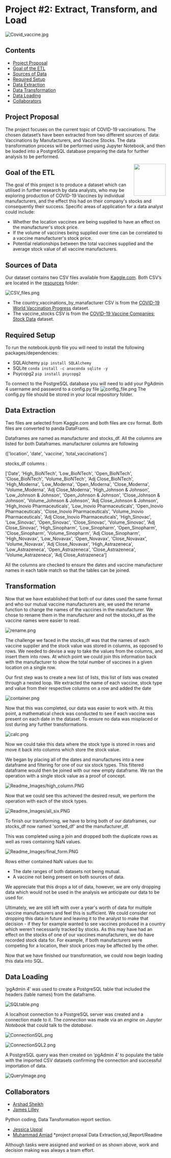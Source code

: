 ﻿# Project #2: Extract, Transform, and Load
![Covid_vaccine.jpg](Readme_Images/Covid_vaccine.jpg)

## Contents

* [Project Proposal](#Project-header)
* [Goal of the ETL](#Goal-header)
* [Sources of Data](#Sources-header)
* [Required Setup](#Required-header) 
* [Data Extraction](#Extraction-header)
* [Data Transformation](#Transform-header)
* [Data Loading](#Load-header)
* [Collaborators](#Collaborators-header)



## <a id="Project-header"></a>Project Proposal
The project focuses on the current topic of COVID-19 vaccinations. The chosen dataset’s have been extracted from two different sources of data: Vaccinations by Manufacturers, and Vaccine Stocks. The data transformation process will be performed using Jupyter Notebook, and then be loaded into a PostgreSQL database preparing the data for further analysis to be performed.

[<img src="https://wiki.postgresql.org/images/a/a4/PostgreSQL_logo.3colors.svg" align="right"  width="100">](https://www.postgresql.org/)

## <a id="Goal-header"></a>Goal of the ETL

The goal of this project is to produce a dataset which can utilised in further research by data analysts, who may be exploring production of COVID-19 Vaccines by individual manufacturers, and the effect this had on their company's stocks and consequently their success. Specific areas of application for a data analyst could include: 
* Whether the location vaccines are being supplied to have an effect on the manufacturer's stock price. 
* If the volume of vaccines being supplied over time can be correlated to a vaccine manufacturer's stock price. 
* Potential relationships between the total vaccines supplied and the average stock value of all vaccine manufacturers. 


## <a id="Sources-header"></a>Sources of Data

Our dataset contains two CSV files available from [Kaggle.com](https://www.kaggle.com). Both CSV’s are located in the [resources](resources/) folder:

![CSV_files.png](Readme_Images/CSV_files.png)
* The country_vaccinations_by_manafacturer CSV is from the [COVID-19 World Vaccination Progress](https://www.kaggle.com/gpreda/covid-world-vaccination-progress) dataset.
* The vaccine_stocks CSV is from the [COVID-19 Vaccine Companies: Stock Data](https://www.kaggle.com/akpmpr/covid-vaccine-companies-stock-data-from-2019) dataset.



## <a id="Required-header"></a>Required Setup

To run the notebook.ipynb file you will need to install the following packages/dependencies:
* SQLAlchemy `pip install SQLAlchemy`
* SQLite `conda install -c anaconda sqlite -y`
* Psycopg2 `pip install psycopg2`

To connect to the PostgreSQL database you will need to add your PgAdmin 4 username and password to a config.py file
![config_file.png](Readme_Images/config_file.png)
The config.py file should be stored in your local repository folder.


## <a id="Extraction-header"></a>Data Extraction

Two files are selected from Kaggle.com and both files are csv format.
Both files are converted to panda DataFrams.

Dataframes are named as manufacturer and stocks_df.
All the columns are listed for both Dataframes.
manufacturer columns are following

(['location', 'date', 'vaccine', 'total_vaccinations']


stocks_df columns : 

['Date', 'High_BioNTech', 'Low_BioNTech', 'Open_BioNTech',
       'Close_BioNTech', 'Volume_BioNTech', 'Adj Close_BioNTech',
       'High_Moderna', 'Low_Moderna', 'Open_Moderna', 'Close_Moderna',
       'Volume_Moderna', 'Adj Close_Moderna', 'High_Johnson & Johnson',
       'Low_Johnson & Johnson', 'Open_Johnson & Johnson',
       'Close_Johnson & Johnson', 'Volume_Johnson & Johnson',
       'Adj Close_Johnson & Johnson', 'High_Inovio Pharmaceuticals',
       'Low_Inovio Pharmaceuticals', 'Open_Inovio Pharmaceuticals',
       'Close_Inovio Pharmaceuticals', 'Volume_Inovio Pharmaceuticals',
       'Adj Close_Inovio Pharmaceuticals', 'High_Sinovac', 'Low_Sinovac',
       'Open_Sinovac', 'Close_Sinovac', 'Volume_Sinovac', 'Adj Close_Sinovac',
       'High_Sinopharm', 'Low_Sinopharm', 'Open_Sinopharm', 'Close_Sinopharm',
       'Volume_Sinopharm', 'Adj Close_Sinopharm', 'High_Novavax',
       'Low_Novavax', 'Open_Novavax', 'Close_Novavax', 'Volume_Novavax',
       'Adj Close_Novavax', 'High_Astrazeneca', 'Low_Astrazeneca',
       'Open_Astrazeneca', 'Close_Astrazeneca', 'Volume_Astrazeneca',
       'Adj Close_Astrazeneca']
      
All the columns are checked to
ensure the dates and vaccine manufacturer names in each table match so that the tables can be joined.


## <a id="Transform-header"></a>Transformation


Now that we have established that both of our dates used the same format and who our mutual vaccine manufacturers are, we used the rename function to change the names of the vaccines in the manufacturer. 
We chose to rename them in the manufacturer and not the stocks_df as the vaccine names were easier to read. 

![rename.png](Readme_Images/rename.PNG)

The challenge we faced in the stocks_df was that the names of each vaccine supplier and the stock value was stored in columns, as opposed to rows. 
We needed to devise a way to take the values from the columns, and insert them into rows. 
At which point we could join this information back with the manufacturer to show the total number of vaccines in a given location on a single row.


Our first step was to create a new list of lists, this list of lists was created through a nested loop. 
We extracted the name of each vaccine, stock type and value from their respective columns on a row and added the date

![container.png](Readme_Images/container.PNG)

Now that this was completed, our data was easier to work with. 
At this point, a mathematical check was conducted to see if each vaccine was present on each date in the dataset. 
To ensure no data was misplaced or lost during any further transformations. 

![calc.png](Readme_Images/calc.PNG)

Now we could take this data where the stock type is stored in rows and move it back into columns which store the stock value. 

We began by placing all of the dates and manufactures into a new dataframe and filtering for one of our six stock types. 
This filtered dataframe would then be joined with our new empty dataframe. 
We ran the operation with a single stock value as a proof of concept. 

![Readme_Images/high_column.PNG](Readme_Images/high_column.PNG)

Now that we could see this achieved the desired result, we perform the operation with each of the stock types. 

![Readme_Images/all_six.PNG](Readme_Images/all_six.PNG)

To finish our transforming, we have to bring both of our dataframes, our stocks_df now named 'sorted_df' and the manufacturer_df. 

This was completed using a join and dropped both the duplicate rows as well as rows containing NaN values. 

![Readme_Images/final_form.PNG](Readme_Images/final_form.PNG)

Rows either contained NaN values due to: 

* The date ranges of both datasets not being mutual. 
* A vaccine not being present on both sources of data. 

We appreciate that this drops a lot of data, however, we are only dropping data which would not be used in the analysis we anticipate our data to be used for. 

Ultimately, we are still left with over a year's worth of data for multiple vaccine manufacturers and feel this is sufficient. 
We could consider not dropping this data in future and leaving it to the analyst to make that decision - if they for example wanted to see vaccines produced in a country which weren't necessarily tracked by stocks.
As this may have had an effect on the stocks of one of our vaccines manufacturers, we do have recorded stock data for. 
For example, if both manufacturers were competing for a location, their stock prices may be affected by the other. 

Now that we have finished our transformation, we could now begin loading this data into SQL.


## <a id="Load-header"></a>Data Loading


‘pgAdmin 4’ was used to create a PostgreSQL table that included the headers (table names) from the dataframe. 

![SQLtable.png](Readme_Images/SQLtable.png)


A localhost connection to a PostgreSQL server was created and a connection made to it. The *connection* was made via an *engine* on *Jupyter Notebook* that could talk to the *database*.

![ConnectionSQL.png](Readme_Images/ConnectionSQL.png)

![ConnectionSQL2.png](Readme_Images/ConnectionSQL2.png)


A PostgreSQL query was then created on ‘pgAdmin 4’ to populate the table with the imported CSV datasets confirming the connection and successful importation of data.

![QueryImage.png](Readme_Images/QueryImage.png)



## <a id="Collaborators-header"></a>Collaborators

* [Arshad Sheikh](https://github.com/ashsams18)
* [James Lilley](https://github.com/jimbleslilley)

Python coding, Data Tansformation report section.
* [Jessica Uppal](https://github.com/JessicaUppal)
* [Muhammad Amjad](https://github.com/amjad5050)
*project propsal Data Extraction,sql,Report/Readme


Although tasks were assigned and worked on as shown above, work and decision making was always a team effort. 
